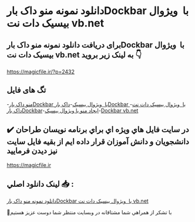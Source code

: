 # دانلود نمونه منو داک بارDockbar با  ویژوال بیسیک دات نت vb.net

## برای دریافت دانلود نمونه منو داک بارDockbar با  ویژوال بیسیک دات نت vb.net به لینک زیر بروید 👇

https://magicfile.ir/?p=2432

## تگ های فایل

-[منو داک بارDockbar با  ویژوال بیسیک](https://magicfile.ir/product/%d9%86%d9%85%d9%88%d9%86%d9%87-%d9%85%d9%86%d9%88-%d8%af%d8%a7%da%a9-%d8%a8%d8%a7%d8%b1dockbar-%d9%88%db%8c%da%98%d9%88%d8%a7%d9%84-%d8%a8%db%8c%d8%b3%db%8c%da%a9-%d8%af%d8%a7%d8%aa-%d9%86%d8%aa/)-[داک بارDockbar با  ویژوال بیسیک دات نت](https://magicfile.ir/product/%d9%86%d9%85%d9%88%d9%86%d9%87-%d9%85%d9%86%d9%88-%d8%af%d8%a7%da%a9-%d8%a8%d8%a7%d8%b1dockbar-%d9%88%db%8c%da%98%d9%88%d8%a7%d9%84-%d8%a8%db%8c%d8%b3%db%8c%da%a9-%d8%af%d8%a7%d8%aa-%d9%86%d8%aa/)-[داک بارDockbar](https://magicfile.ir/product/%d9%86%d9%85%d9%88%d9%86%d9%87-%d9%85%d9%86%d9%88-%d8%af%d8%a7%da%a9-%d8%a8%d8%a7%d8%b1dockbar-%d9%88%db%8c%da%98%d9%88%d8%a7%d9%84-%d8%a8%db%8c%d8%b3%db%8c%da%a9-%d8%af%d8%a7%d8%aa-%d9%86%d8%aa/)-[ایجاد منو با ویژوال بیسیک](https://magicfile.ir/product/%d9%86%d9%85%d9%88%d9%86%d9%87-%d9%85%d9%86%d9%88-%d8%af%d8%a7%da%a9-%d8%a8%d8%a7%d8%b1dockbar-%d9%88%db%8c%da%98%d9%88%d8%a7%d9%84-%d8%a8%db%8c%d8%b3%db%8c%da%a9-%d8%af%d8%a7%d8%aa-%d9%86%d8%aa/)-[Dockbar vb.net](https://magicfile.ir/product/%d9%86%d9%85%d9%88%d9%86%d9%87-%d9%85%d9%86%d9%88-%d8%af%d8%a7%da%a9-%d8%a8%d8%a7%d8%b1dockbar-%d9%88%db%8c%da%98%d9%88%d8%a7%d9%84-%d8%a8%db%8c%d8%b3%db%8c%da%a9-%d8%af%d8%a7%d8%aa-%d9%86%d8%aa/)

## ✔️ در سايت فايل هاي ويژه اي براي برنامه نويسان طراحان دانشجويان و دانش آموزان قرار داده ايم از بقيه فايل سايت نيز ديدن فرماييد

https://magicfile.ir


## لينک دانلود اصلي 📥 :

[دانلود نمونه منو داک بارDockbar با  ویژوال بیسیک دات نت vb.net](https://magicfile.ir/product/%d9%86%d9%85%d9%88%d9%86%d9%87-%d9%85%d9%86%d9%88-%d8%af%d8%a7%da%a9-%d8%a8%d8%a7%d8%b1dockbar-%d9%88%db%8c%da%98%d9%88%d8%a7%d9%84-%d8%a8%db%8c%d8%b3%db%8c%da%a9-%d8%af%d8%a7%d8%aa-%d9%86%d8%aa/) 


🙏با تشکر از همراهي شما مشتاقانه در وبسایت منتظر شما دوست عزیز هستیم

